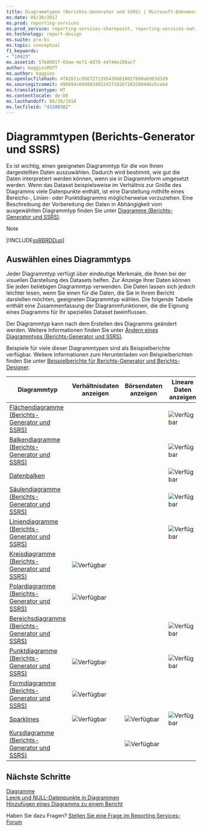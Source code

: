 ```yaml
---
title: Diagrammtypen (Berichts-Generator und SSRS) | Microsoft-Dokumentation
ms.date: 05/30/2017
ms.prod: reporting-services
ms.prod_service: reporting-services-sharepoint, reporting-services-native
ms.technology: report-design
ms.suite: pro-bi
ms.topic: conceptual
f1_keywords:
- "10423"
ms.assetid: 57b00017-69ae-4e71-8d78-44744e208ac7
author: maggiesMSFT
ms.author: maggies
ms.openlocfilehash: 4f82821c9567271395430861002fb90ab903d189
ms.sourcegitcommit: d96b94c60d88340224371926f283200496a5ca64
ms.translationtype: HT
ms.contentlocale: de-DE
ms.lasthandoff: 08/30/2018
ms.locfileid: "43280382"
---
```

# <a name="chart-types-report-builder-and-ssrs"></a>Diagrammtypen (Berichts-Generator und SSRS)

Es ist wichtig, einen geeigneten Diagrammtyp für die von Ihnen dargestellten Daten auszuwählen. Dadurch wird bestimmt, wie gut die Daten interpretiert werden können, wenn sie in Diagrammform umgesetzt werden. Wenn das Dataset beispielsweise im Verhältnis zur Größe des Diagramms viele Datenpunkte enthält, ist eine Darstellung mithilfe eines Bereichs-, Linien- oder Punktdiagramms möglicherweise vorzuziehen. Eine Beschreibung der Vorbereitung der Daten in Abhängigkeit vom ausgewählten Diagrammtyp finden Sie unter [Diagramme &#40;Berichts-Generator und SSRS&#41;](../../reporting-services/report-design/charts-report-builder-and-ssrs.md).  
  
> [!NOTE]  
>  [!INCLUDE[ssRBRDDup](../../includes/ssrbrddup-md.md)]  
  
## <a name="choosing-a-chart-type"></a>Auswählen eines Diagrammtyps  
 Jeder Diagrammtyp verfügt über eindeutige Merkmale, die Ihnen bei der visuellen Darstellung des Datasets helfen. Zur Anzeige Ihrer Daten können Sie jeden beliebigen Diagrammtyp verwenden. Die Daten lassen sich jedoch leichter lesen, wenn Sie einen für die Daten, die Sie in Ihrem Bericht darstellen möchten, geeigneten Diagrammtyp wählen. Die folgende Tabelle enthält eine Zusammenfassung der Diagrammfunktionen, die die Eignung eines Diagramms für Ihr spezielles Dataset beeinflussen.  
  
 Der Diagrammtyp kann nach dem Erstellen des Diagramms geändert werden. Weitere Informationen finden Sie unter [Ändern eines Diagrammtyps (Berichts-Generator und SSRS)](../../reporting-services/report-design/change-a-chart-type-report-builder-and-ssrs.md).  
  
 Beispiele für viele dieser Diagrammtypen sind als Beispielberichte verfügbar. Weitere Informationen zum Herunterladen von Beispielberichten finden Sie unter [Beispielberichte für Berichts-Generator und Berichts-Designer](http://go.microsoft.com/fwlink/?LinkId=198283).  
  
|Diagrammtyp|Verhältnisdaten anzeigen|Börsendaten anzeigen|Lineare Daten anzeigen|Mehrwertige Daten anzeigen|  
|----------------|------------------------|------------------------|-------------------------|-------------------------------|  
|[Flächendiagramme &#40;Berichts-Generator und SSRS&#41;](../../reporting-services/report-design/area-charts-report-builder-and-ssrs.md)|||![Verfügbar](../../reporting-services/report-data/media/greencheck.gif "Available")||  
|[Balkendiagramme &#40;Berichts-Generator und SSRS&#41;](../../reporting-services/report-design/bar-charts-report-builder-and-ssrs.md)|||![Verfügbar](../../reporting-services/report-data/media/greencheck.gif "Available")||  
|[Datenbalken](../../reporting-services/report-design/sparklines-and-data-bars-report-builder-and-ssrs.md)|||![Verfügbar](../../reporting-services/report-data/media/greencheck.gif "Available")||  
|[Säulendiagramme &#40;Berichts-Generator und SSRS&#41;](../../reporting-services/report-design/column-charts-report-builder-and-ssrs.md)|||![Verfügbar](../../reporting-services/report-data/media/greencheck.gif "Available")||  
|[Liniendiagramme &#40;Berichts-Generator und SSRS&#41;](../../reporting-services/report-design/line-charts-report-builder-and-ssrs.md)|||![Verfügbar](../../reporting-services/report-data/media/greencheck.gif "Available")||  
|[Kreisdiagramme &#40;Berichts-Generator und SSRS&#41;](../../reporting-services/report-design/pie-charts-report-builder-and-ssrs.md)|![Verfügbar](../../reporting-services/report-data/media/greencheck.gif "Available")||||  
|[Polardiagramme &#40;Berichts-Generator und SSRS&#41;](../../reporting-services/report-design/polar-charts-report-builder-and-ssrs.md)|![Verfügbar](../../reporting-services/report-data/media/greencheck.gif "Available")||||  
|[Bereichsdiagramme &#40;Berichts-Generator und SSRS&#41;](../../reporting-services/report-design/range-charts-report-builder-and-ssrs.md)|||![Verfügbar](../../reporting-services/report-data/media/greencheck.gif "Available")|![Verfügbar](../../reporting-services/report-data/media/greencheck.gif "Available")|  
|[Punktdiagramme &#40;Berichts-Generator und SSRS&#41;](../../reporting-services/report-design/scatter-charts-report-builder-and-ssrs.md)|![Verfügbar](../../reporting-services/report-data/media/greencheck.gif "Available")||![Verfügbar](../../reporting-services/report-data/media/greencheck.gif "Available")||  
|[Formdiagramme &#40;Berichts-Generator und SSRS&#41;](../../reporting-services/report-design/shape-charts-report-builder-and-ssrs.md)|![Verfügbar](../../reporting-services/report-data/media/greencheck.gif "Available")||||  
|[Sparklines](../../reporting-services/report-design/sparklines-and-data-bars-report-builder-and-ssrs.md)|![Verfügbar](../../reporting-services/report-data/media/greencheck.gif "Available")|![Verfügbar](../../reporting-services/report-data/media/greencheck.gif "Available")|![Verfügbar](../../reporting-services/report-data/media/greencheck.gif "Available")|![Verfügbar](../../reporting-services/report-data/media/greencheck.gif "Available")|  
|[Kursdiagramme &#40;Berichts-Generator und SSRS&#41;](../../reporting-services/report-design/stock-charts-report-builder-and-ssrs.md)||![Verfügbar](../../reporting-services/report-data/media/greencheck.gif "Available")||![Verfügbar](../../reporting-services/report-data/media/greencheck.gif "Available")|  

## <a name="next-steps"></a>Nächste Schritte

[Diagramme](../../reporting-services/report-design/charts-report-builder-and-ssrs.md)   
[Leere und NULL-Datenpunkte in Diagrammen](../../reporting-services/report-design/empty-and-null-data-points-in-charts-report-builder-and-ssrs.md)   
[Hinzufügen eines Diagramms zu einem Bericht](../../reporting-services/report-design/add-a-chart-to-a-report-report-builder-and-ssrs.md)  

Haben Sie dazu Fragen? [Stellen Sie eine Frage im Reporting Services-Forum](http://go.microsoft.com/fwlink/?LinkId=620231)
